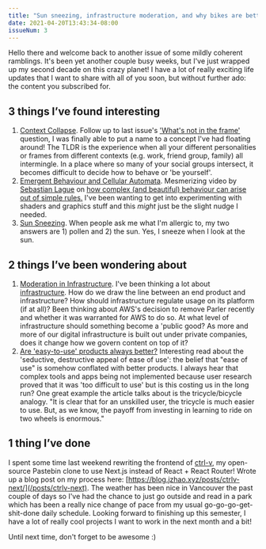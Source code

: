 ```yaml
---
title: "Sun sneezing, infrastructure moderation, and why bikes are better than tricycles"
date: 2021-04-20T13:43:34-08:00
issueNum: 3
---
```


Hello there and welcome back to another issue of some mildly coherent ramblings. It's been yet another couple busy weeks, but I've just wrapped up my second decade on this crazy planet! I have a lot of really exciting life updates that I want to share with all of you soon, but without further ado: the content you subscribed for.

## 3 things I’ve found interesting

1. [Context Collapse](https://www.rewire.org/context-collapse-online/). Follow up to last issue's ['What's not in the frame'](/posts/framing) question, I was finally able to put a name to a concept I've had floating around! The TLDR is the experience when all your different personalities or frames from different contexts (e.g. work, friend group, family) all intermingle. In a place where so many of your social groups intersect, it becomes difficult to decide how to behave or 'be yourself'.
2. [Emergent Behaviour and Cellular Automata](https://www.youtube.com/watch?v=X-iSQQgOd1A). Mesmerizing video by [Sebastian Lague](https://www.youtube.com/user/Cercopithecan) on [how complex (and beautiful) behaviour can arise out of simple rules.](thoughts/cognitive-sciences/emergent-behaviour.md) I've been wanting to get into experimenting with shaders and graphics stuff and this *might* just be the slight nudge I needed.
3. [Sun Sneezing](https://www.youtube.com/watch?v=e69XZJ9DEj0). When people ask me what I'm allergic to, my two answers are 1) pollen and 2) the sun. Yes, I sneeze when I look at the sun.

## 2 things I’ve been wondering about

1. [Moderation in Infrastructure](https://stratechery.com/2021/moderation-in-infrastructure/). I've been thinking a lot about [infrastructure](/thoughts/infrastructure). How do we draw the line between an end product and infrastructure? How should infrastructure regulate usage on its platform (if at all)? Been thinking about AWS's decision to remove Parler recently and whether it was warranted for AWS to do so. At what level of infrastructure should something become a 'public good? As more and more of our digital infrastructure is built out under private companies, does it change how we govern content on top of it?
2. [Are 'easy-to-use' products always better?](https://www.dougengelbart.org/content/view/348/000/) Interesting read about the 'seductive, destructive appeal of ease of use': the belief that "ease of use" is somehow conflated with better products. I always hear that complex tools and apps being not implemented because user research proved that it was 'too difficult to use' but is this costing us in the long run? One great example the article talks about is the tricycle/bicycle analogy. "It is clear that for an unskilled user, the tricycle is much easier to use. But, as we know, the payoff from investing in learning to ride on two wheels is enormous."

## 1 thing I’ve done

I spent some time last weekend rewriting the frontend of [ctrl-v](http://ctrl-v.app/), my open-source Pastebin clone to use Next.js instead of React + React Router! Wrote up a blog post on my process here: [https://blog.jzhao.xyz/posts/ctrlv-next/](/posts/ctrlv-next). The weather has been nice in Vancouver the past couple of days so I've had the chance to just go outside and read in a park which has been a really nice change of pace from my usual go-go-go-get-shit-done daily schedule. Looking forward to finishing up this semester, I have a lot of really cool projects I want to work in the next month and a bit!

Until next time, don't forget to be awesome :)